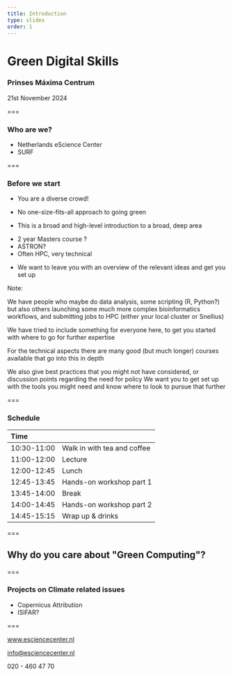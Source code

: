 ```yaml
---
title: Introduction
type: slides
order: 1
---
```


<!-- .slide: data-state="title" -->

# Green Digital Skills
### Prinses Máxima Centrum

21st November 2024

===

<!-- .slide: data-state="standard" -->

### Who are we?

* Netherlands eScience Center
* SURF

===

<!-- .slide: data-state="standard" -->

### Before we start

* You are a diverse crowd!

* No one-size-fits-all approach to going green

* This is a broad and high-level introduction to a broad, deep area
- 2 year Masters course ?
- ASTRON?
- Often HPC, very technical

* We want to leave you with an overview of the relevant ideas and get you set up

Note:

We have people who maybe do data analysis, some scripting (R, Python?) but also others launching some much more complex bioinformatics workflows, and submitting jobs to HPC (either your local cluster or Snellius)

We have tried to include something for everyone here, to get you started with where to go for further expertise

For the technical aspects there are many good (but much longer) courses available that go into this in depth

We also give best practices that you might not have considered, or discussion points regarding the need for policy
We want you to get set up with the tools you might need and know where to look to pursue that further

===

<!-- .slide: data-state="standard" -->

### Schedule
| Time | |
| :--- | :--- |
| 10:30-11:00 | Walk in with tea and coffee |
| 11:00-12:00 | Lecture |
| 12:00-12:45 | Lunch |
| 12:45-13:45 | Hands-on workshop part 1 |
| 13:45-14:00 | Break |
| 14:00-14:45 | Hands-on workshop part 2 |
| 14:45-15:15 | Wrap up & drinks |

===

<!-- .slide: data-state="standard" -->

## Why do you care about "Green Computing"?


===


<!-- .slide: data-state="standard" -->

### Projects on Climate related issues
- Copernicus Attribution
- ISIFAR?

===




<!-- .slide: data-state="keepintouch" -->

www.esciencecenter.nl

info@esciencecenter.nl

020 - 460 47 70
